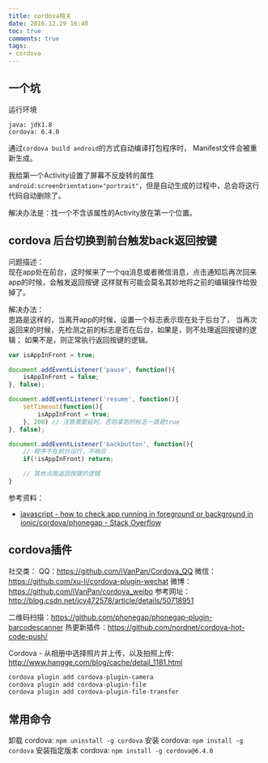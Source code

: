 ```yaml
---
title: cordova相关
date: 2016.12.29 16:40
toc: true
comments: true
tags:
- cordova
---
```


## 一个坑
运行环境
```
java: jdk1.8
cordova: 6.4.0
```

通过`cordova build android`的方式自动编译打包程序时，
Manifest文件会被重新生成。

我给第一个Activity设置了屏幕不反旋转的属性`android:screenOrientation="portrait"`，但是自动生成的过程中，总会将这行代码自动删除了。

解决办法是：找一个不含该属性的Activity放在第一个位置。

## cordova 后台切换到前台触发back返回按键
问题描述：  
现在app处在前台，这时候来了一个qq消息或者微信消息，点击通知后再次回来app的时候，会触发返回按键
这样就有可能会莫名其妙地将之前的编辑操作给毁掉了。

解决办法：  
思路是这样的，当离开app的时候，设置一个标志表示现在处于后台了，
当再次返回来的时候，先检测之前的标志是否在后台，如果是，则不处理返回按键的逻辑；
如果不是，则正常执行返回按键的逻辑。

```js
var isAppInFront = true;

document.addEventListener('pause', function(){
    isAppInFront = false;
}, false);

document.addEventListener('resume', function(){
    setTimeout(function(){
        isAppInFront = true;
    }, 200) // 注意需要延时，否则拿到的标志一直是true
}, false);

document.addEventListener('backbutton', function(){
    // 程序不在前台运行，不响应
    if(!isAppInFront) return;

    // 其他点按返回按键的逻辑
}
```
参考资料：  
- [javascript - how to check app running in foreground or background in ionic/cordova/phonegap - Stack Overflow](https://stackoverflow.com/questions/29606012/how-to-check-app-running-in-foreground-or-background-in-ionic-cordova-phonegap)

## cordova插件
社交类：
QQ：https://github.com/iVanPan/Cordova_QQ
微信：https://github.com/xu-li/cordova-plugin-wechat
微博：https://github.com/iVanPan/cordova_weibo
参考网址：http://blog.csdn.net/jcy472578/article/details/50718951

二维码扫描：https://github.com/phonegap/phonegap-plugin-barcodescanner
热更新插件：https://github.com/nordnet/cordova-hot-code-push/


Cordova - 从相册中选择照片并上传，以及拍照上传:
http://www.hangge.com/blog/cache/detail_1181.html
```bash
cordova plugin add cordova-plugin-camera
cordova plugin add cordova-plugin-file
cordova plugin add cordova-plugin-file-transfer
```

## 常用命令
卸载 cordova: `npm uninstall -g cordova`
安装 cordova: `npm install -g cordova`
安装指定版本 cordova: `npm install -g cordova@6.4.0`
